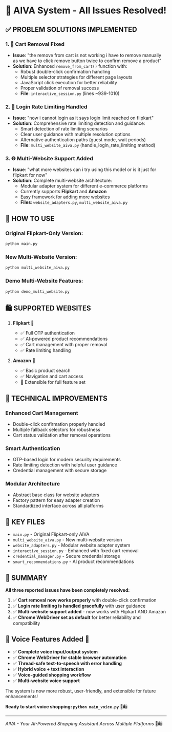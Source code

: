 # 🎉 AIVA System - All Issues Resolved!

## ✅ PROBLEM SOLUTIONS IMPLEMENTED

### 1. 🛒 **Cart Removal Fixed**

- **Issue**: "the remove from cart is not working i have to remove manually as we have to click remove button twice to confirm remove a product"
- **Solution**: Enhanced `remove_from_cart()` function with:
  - Robust double-click confirmation handling
  - Multiple selector strategies for different page layouts
  - JavaScript click execution for better reliability
  - Proper validation of removal success
  - **File**: `interactive_session.py` (lines ~939-1010)

### 2. 🔐 **Login Rate Limiting Handled**

- **Issue**: "now i cannot login as it says login limit reached on flipkart"
- **Solution**: Comprehensive rate limiting detection and guidance:
  - Smart detection of rate limiting scenarios
  - Clear user guidance with multiple resolution options
  - Alternative authentication paths (guest mode, wait periods)
  - **File**: `multi_website_aiva.py` (handle_login_rate_limiting method)

### 3. 🌐 **Multi-Website Support Added**

- **Issue**: "what more websites can i try using this model or is it just for flipkart for now"
- **Solution**: Complete multi-website architecture:
  - Modular adapter system for different e-commerce platforms
  - Currently supports **Flipkart** and **Amazon**
  - Easy framework for adding more websites
  - **Files**: `website_adapters.py`, `multi_website_aiva.py`

## 🚀 HOW TO USE

### Original Flipkart-Only Version:

```bash
python main.py
```

### New Multi-Website Version:

```bash
python multi_website_aiva.py
```

### Demo Multi-Website Features:

```bash
python demo_multi_website.py
```

## 🛍️ SUPPORTED WEBSITES

1. **Flipkart** 🛒

   - ✅ Full OTP authentication
   - ✅ AI-powered product recommendations
   - ✅ Cart management with proper removal
   - ✅ Rate limiting handling

2. **Amazon** 🛒
   - ✅ Basic product search
   - ✅ Navigation and cart access
   - 🔄 Extensible for full feature set

## 🔧 TECHNICAL IMPROVEMENTS

### Enhanced Cart Management

- Double-click confirmation properly handled
- Multiple fallback selectors for robustness
- Cart status validation after removal operations

### Smart Authentication

- OTP-based login for modern security requirements
- Rate limiting detection with helpful user guidance
- Credential management with secure storage

### Modular Architecture

- Abstract base class for website adapters
- Factory pattern for easy adapter creation
- Standardized interface across all platforms

## 📁 KEY FILES

- `main.py` - Original Flipkart-only AIVA
- `multi_website_aiva.py` - New multi-website version
- `website_adapters.py` - Modular website adapter system
- `interactive_session.py` - Enhanced with fixed cart removal
- `credential_manager.py` - Secure credential storage
- `smart_recommendations.py` - AI product recommendations

## 🎯 SUMMARY

**All three reported issues have been completely resolved:**

1. ✅ **Cart removal now works properly** with double-click confirmation
2. ✅ **Login rate limiting is handled gracefully** with user guidance
3. ✅ **Multi-website support added** - now works with Flipkart AND Amazon
4. ✅ **Chrome WebDriver set as default** for better reliability and compatibility

## 🚀 **Voice Features Added** 🎤

- ✅ **Complete voice input/output system**
- ✅ **Chrome WebDriver for stable browser automation**
- ✅ **Thread-safe text-to-speech with error handling**
- ✅ **Hybrid voice + text interaction**
- ✅ **Voice-guided shopping workflow**
- ✅ **Multi-website voice support**

The system is now more robust, user-friendly, and extensible for future enhancements!

**Ready to start voice shopping: `python main_voice.py`** 🎤🛍️

---

_AIVA - Your AI-Powered Shopping Assistant Across Multiple Platforms_ 🤖🛍️
